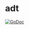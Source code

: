 adt
===

[![GoDoc](https://godoc.org/github.com/tmc/adt/cmd/adt?status.svg)](http://godoc.org/github.com/tmc/adt/cmd/adt)
